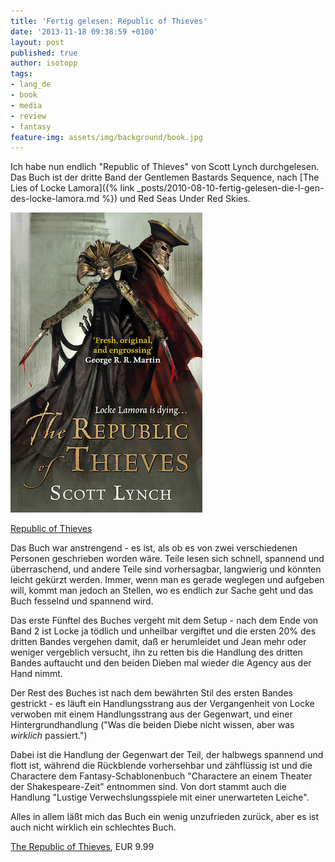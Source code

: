 ```yaml
---
title: 'Fertig gelesen: Republic of Thieves'
date: '2013-11-18 09:38:59 +0100'
layout: post
published: true
author: isotopp
tags:
- lang_de
- book
- media
- review
- fantasy
feature-img: assets/img/background/book.jpg
---
```

Ich habe nun endlich "Republic of Thieves" von Scott Lynch durchgelesen. Das Buch ist der dritte Band der Gentlemen Bastards Sequence, nach [The Lies of Locke Lamora]({% link _posts/2010-08-10-fertig-gelesen-die-l-gen-des-locke-lamora.md %}) und Red Seas Under Red Skies.

[![](/uploads/2013/11/republic-of-thieves.png)](http://www.amazon.de/Republic-Thieves-Gentlemen-Bastard-Sequence-ebook/dp/B00BY7B70A)

[Republic of Thieves](http://www.amazon.de/Republic-Thieves-Gentlemen-Bastard-Sequence-ebook/dp/B00BY7B70A)

Das Buch war anstrengend - es ist, als ob es von zwei verschiedenen Personen geschrieben worden wäre. Teile lesen sich schnell, spannend und überraschend, und andere Teile sind vorhersagbar, langwierig und könnten leicht gekürzt werden. Immer, wenn man es gerade weglegen und aufgeben will, kommt man jedoch an Stellen, wo es endlich zur Sache geht und das Buch fesselnd und spannend wird.

Das erste Fünftel des Buches vergeht mit dem Setup - nach dem Ende von Band 2 ist Locke ja tödlich und unheilbar vergiftet und die ersten 20% des dritten Bandes vergehen damit, daß er herumleidet und Jean mehr oder weniger vergeblich versucht, ihn zu retten bis die Handlung des dritten Bandes auftaucht und den beiden Dieben mal wieder die Agency aus der Hand nimmt.

Der Rest des Buches ist nach dem bewährten Stil des ersten Bandes gestrickt - es läuft ein Handlungsstrang aus der Vergangenheit von Locke verwoben mit einem Handlungsstrang aus der Gegenwart, und einer Hintergrundhandlung ("Was die beiden Diebe nicht wissen, aber was _wirklich_ passiert.")

Dabei ist die Handlung der Gegenwart der Teil, der halbwegs spannend und flott ist, während die Rückblende vorhersehbar und zähflüssig ist und die Charactere dem Fantasy-Schablonenbuch "Charactere an einem Theater der Shakespeare-Zeit" entnommen sind. Von dort stammt auch die Handlung "Lustige Verwechslungsspiele mit einer unerwarteten Leiche".

Alles in allem läßt mich das Buch ein wenig unzufrieden zurück, aber es ist auch nicht wirklich ein schlechtes Buch.

[The Republic of Thieves](http://www.amazon.de/Republic-Thieves-Gentlemen-Bastard-Sequence-ebook/dp/B00BY7B70A), EUR 9.99
